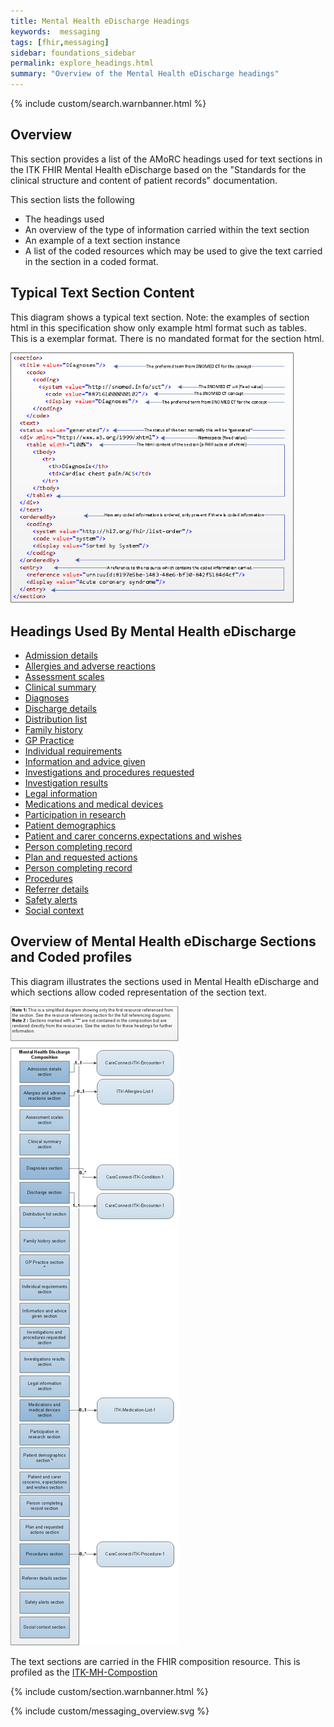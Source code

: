 ```yaml
---
title: Mental Health eDischarge Headings
keywords:  messaging
tags: [fhir,messaging]
sidebar: foundations_sidebar
permalink: explore_headings.html
summary: "Overview of the Mental Health eDischarge headings"
---
```


{% include custom/search.warnbanner.html %}

## Overview ##

This section provides a list of the AMoRC headings used for text sections in the ITK FHIR Mental Health eDischarge based on the "Standards for the clinical structure and content of patient records" documentation. 

This section lists the following

- The headings used
- An overview of the type of information carried within the text section
- An example of a text section instance
- A list of the coded resources which may be used to give the text carried in the section in a coded format. 
 
## Typical Text Section Content ##
This diagram shows a typical text section.
Note: the examples of section html in this specification show only example html format such as tables. This is a exemplar format. There is no mandated format for the section html. 

<img src="images/explore/section_description.png" style="width:90%;max-width: 90%;"/>
 
## Headings Used By Mental Health eDischarge ##

- [Admission details](explore_admission_details.html)
- [Allergies and adverse reactions](explore_allergies_and_adverse_reactions.html)
- [Assessment scales](explore_assessment_scales.html)
- [Clinical summary](explore_clinical_summary.html)
- [Diagnoses](explore_diagnosis.html)
- [Discharge details](explore_discharge_details.html)
- [Distribution list](explore_distribution_list.html)
- [Family history](explore_family_history.html)
- [GP Practice](explore_gp_practice.html)
- [Individual requirements](explore_individual_requirements.html)
- [Information and advice given](explore_information_given.html)
- [Investigations and procedures requested](explore_invest_and_proc_req.html)
- [Investigation results](explore_invest_results.html)
- [Legal information](explore_legal_info.html)
- [Medications and medical devices](explore_medication.html)
- [Participation in research](explore_part_research.html)
- [Patient demographics](explore_patient_demographics.html)
- [Patient and carer concerns,expectations and wishes](explore_pat_care_concerns.html)
- [Person completing record](explore_per_com_record.html)
- [Plan and requested actions](explore_plan_req_actions.html)
- [Person completing record](explore_per_com_record.html)
- [Procedures](explore_procedures.html)
- [Referrer details](explore_referral.html)
- [Safety alerts](explore_safety_alerts.html)
- [Social context](explore_social_context.html)

## Overview of Mental Health eDischarge Sections and Coded profiles ##
This diagram illustrates the sections used in Mental Health eDischarge and which sections allow coded representation of the section text. 


<img src="images/explore/MH_composition_overview.png" style="height:90%;max-height: 90%;"/>



The text sections are carried in the FHIR composition resource. 
This is profiled as the [ITK-MH-Compostion](https://fhir.nhs.uk/STU3/StructureDefinition/ITK-MH-Composition-1)


{% include custom/section.warnbanner.html %}


{% include custom/messaging_overview.svg %}